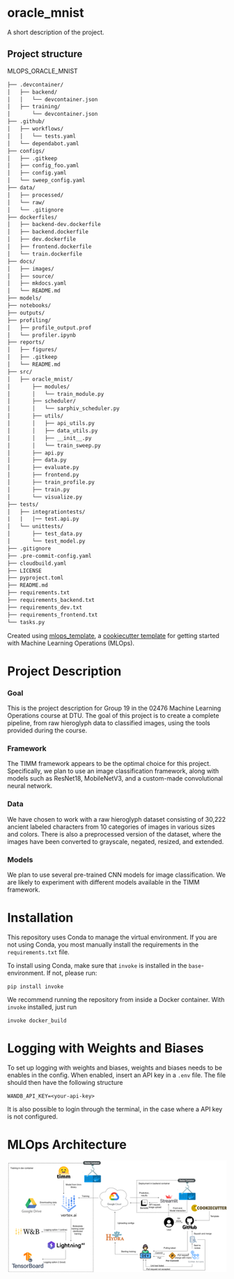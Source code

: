 # oracle_mnist

A short description of the project.

## Project structure

MLOPS_ORACLE_MNIST
```txt
├── .devcontainer/
│   ├── backend/
│   │   └── devcontainer.json
│   ├── training/
│       └── devcontainer.json
├── .github/
│   ├── workflows/
│   │   └── tests.yaml
│   └── dependabot.yaml
├── configs/
│   ├── .gitkeep
│   ├── config_foo.yaml
│   ├── config.yaml
│   └── sweep_config.yaml
├── data/
│   ├── processed/
│   └── raw/
│   └── .gitignore
├── dockerfiles/
│   ├── backend-dev.dockerfile
│   ├── backend.dockerfile
│   ├── dev.dockerfile
│   ├── frontend.dockerfile
│   └── train.dockerfile
├── docs/
│   ├── images/
│   ├── source/
│   ├── mkdocs.yaml
│   └── README.md
├── models/
├── notebooks/
├── outputs/
├── profiling/
│   ├── profile_output.prof
│   └── profiler.ipynb
├── reports/
│   ├── figures/
│   ├── .gitkeep
│   └── README.md
├── src/
│   ├── oracle_mnist/
│       ├── modules/
│       │   └── train_module.py
│       ├── scheduler/
│       │   └── sarphiv_scheduler.py
│       ├── utils/
│       │   ├── api_utils.py
│       │   ├── data_utils.py
│       │   ├── __init__.py
│       │   └── train_sweep.py
│       ├── api.py
│       ├── data.py
│       ├── evaluate.py
│       ├── frontend.py
│       ├── train_profile.py
│       ├── train.py
│       └── visualize.py
├── tests/
│   ├── integrationtests/
|   |   |── test.api.py
│   └── unittests/
│       ├── test_data.py
│       └── test_model.py
├── .gitignore
├── .pre-commit-config.yaml
├── cloudbuild.yaml
├── LICENSE
├── pyproject.toml
├── README.md
├── requirements.txt
├── requirements_backend.txt
├── requirements_dev.txt
├── requirements_frontend.txt
└── tasks.py
```

Created using [mlops_template](https://github.com/SkafteNicki/mlops_template),
a [cookiecutter template](https://github.com/cookiecutter/cookiecutter) for getting
started with Machine Learning Operations (MLOps).


# Project Description
### Goal
This is the project description for Group 19 in the 02476 Machine Learning Operations course at DTU. The goal of this project is to create a complete pipeline, from raw hieroglyph data to classified images, using the tools provided during the course.

### Framework
The TIMM framework appears to be the optimal choice for this project. Specifically, we plan to use an image classification framework, along with models such as ResNet18, MobileNetV3, and a custom-made convolutional neural network.

### Data
We have chosen to work with a raw hieroglyph dataset consisting of 30,222 ancient labeled characters from 10 categories of images in various sizes and colors. There is also a preprocessed version of the dataset, where the images have been converted to grayscale, negated, resized, and extended.

### Models
We plan to use several pre-trained CNN models for image classification. We are likely to experiment with different models available in the TIMM framework.


# Installation

This repository uses Conda to manage the virtual environment. If you are not using Conda, you most manually install the requirements in the ``requirements.txt`` file.

To install using Conda, make sure that ``invoke`` is installed in the ``base``-environment. If not, please run:
```
pip install invoke
```

We recommend running the repository from inside a Docker container.
With ``invoke`` installed, just run
```
invoke docker_build
```

# Logging with Weights and Biases
To set up logging with weights and biases, weights and biases needs to be enables in the config.
When enabled, insert an API key in a ``.env`` file. 
The file should then have the following structure
```
WANDB_API_KEY=<your-api-key>
```
It is also possible to login through the terminal, in the case where a API key is not configured.


# MLOps Architecture

![mlachitecture](reports/figures/ml-pipeline.png)

